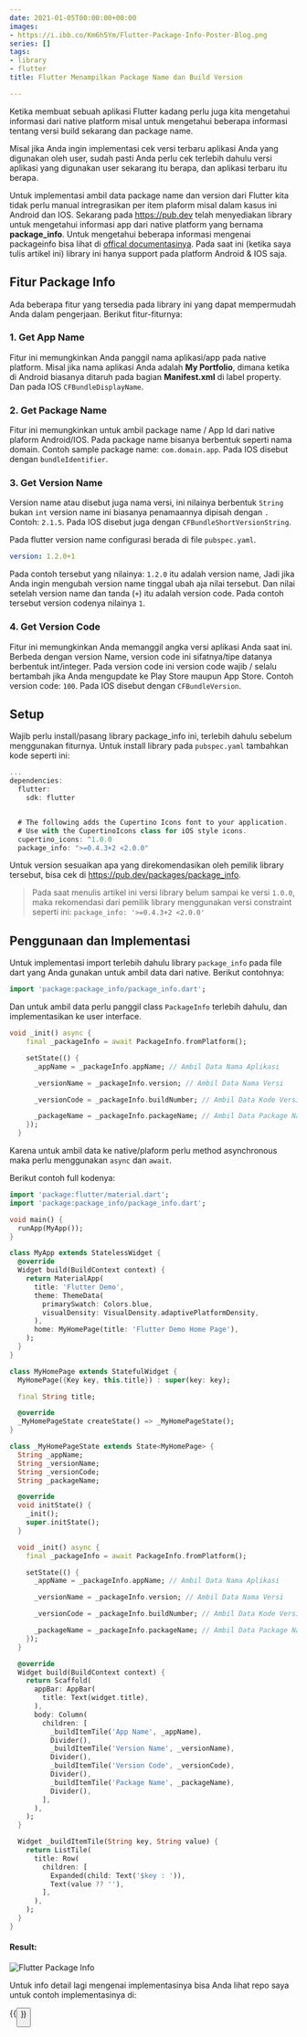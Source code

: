 ```yaml
---
date: 2021-01-05T00:00:00+00:00
images:
- https://i.ibb.co/Km6h5Ym/Flutter-Package-Info-Poster-Blog.png
series: []
tags:
- library
- flutter
title: Flutter Menampilkan Package Name dan Build Version

---
```

Ketika membuat sebuah aplikasi Flutter kadang perlu juga kita mengetahui informasi dari native platform misal untuk mengetahui beberapa informasi tentang versi build sekarang dan package name.

Misal jika Anda ingin implementasi cek versi terbaru aplikasi Anda yang digunakan oleh user, sudah pasti Anda perlu cek terlebih dahulu versi aplikasi yang digunakan user sekarang itu berapa, dan aplikasi terbaru itu berapa.

<!--adsense-->

Untuk implementasi ambil data package name dan version dari Flutter kita tidak perlu manual intregrasikan per item plaform misal dalam kasus ini Android dan IOS. Sekarang pada https://pub.dev telah menyediakan library untuk mengetahui informasi app dari native platform yang bernama **package_info**. Untuk mengetahui beberapa informasi mengenai packageinfo bisa lihat di [offical documentasinya](https://pub.dev/packages/package_info). Pada saat ini (ketika saya tulis artikel ini) library ini hanya support pada platform Android & IOS saja.

## Fitur Package Info

Ada beberapa fitur yang tersedia pada library ini yang dapat mempermudah Anda dalam pengerjaan. Berikut fitur-fiturnya:

### 1. Get App Name

Fitur ini memungkinkan Anda panggil nama aplikasi/app pada native platform. Misal jika nama aplikasi Anda adalah **My Portfolio**, dimana ketika di Android biasanya ditaruh pada bagian **Manifest.xml** di label property. Dan pada IOS `CFBundleDisplayName`.

### 2. Get Package Name

Fitur ini memungkinkan untuk ambil package name / App Id dari native plaform Android/IOS. Pada package name bisanya berbentuk seperti nama domain. Contoh sample package name: `com.domain.app`. Pada IOS disebut dengan `bundleIdentifier`.

### 3. Get Version Name

Version name atau disebut juga nama versi, ini nilainya berbentuk `String` bukan `int` version name ini biasanya penamaannya dipisah dengan `.` Contoh: `2.1.5`. Pada IOS disebut juga dengan `CFBundleShortVersionString`.

Pada flutter version name configurasi berada di file `pubspec.yaml`.

```yaml
version: 1.2.0+1
```

Pada contoh tersebut yang nilainya: `1.2.0` itu adalah version name, Jadi jika Anda ingin mengubah version name tinggal ubah aja nilai tersebut. Dan nilai setelah version name dan tanda (`+`) itu adalah version code. Pada contoh tersebut version codenya nilainya `1`.

### 4. Get Version Code

Fitur ini memungkinkan Anda memanggil angka versi aplikasi Anda saat ini. Berbeda dengan version Name, version code ini sifatnya/tipe datanya berbentuk int/integer. Pada version code ini version code wajib / selalu bertambah jika Anda mengupdate ke Play Store maupun App Store. Contoh version code: `100`. Pada IOS disebut dengan `CFBundleVersion`.

## Setup

Wajib perlu install/pasang library package_info ini, terlebih dahulu sebelum menggunakan fiturnya. Untuk install library pada `pubspec.yaml` tambahkan kode seperti ini:

```dart {hl_lines=[10]}
...
dependencies:
  flutter:
    sdk: flutter


  # The following adds the Cupertino Icons font to your application.
  # Use with the CupertinoIcons class for iOS style icons.
  cupertino_icons: ^1.0.0
  package_info: ">=0.4.3+2 <2.0.0"
```

Untuk version sesuaikan apa yang direkomendasikan oleh pemilik library tersebut, bisa cek di https://pub.dev/packages/package_info.

> Pada saat menulis artikel ini versi library belum sampai ke versi `1.0.0`, maka rekomendasi dari pemilik library menggunakan versi constraint seperti ini: `package_info: '>=0.4.3+2 <2.0.0'`

## Penggunaan dan Implementasi

Untuk implementasi import terlebih dahulu library `package_info` pada file dart yang Anda gunakan untuk ambil data dari native. Berikut contohnya:

```dart
import 'package:package_info/package_info.dart';
```

Dan untuk ambil data perlu panggil class `PackageInfo` terlebih dahulu, dan implementasikan ke user interface.

```dart
void _init() async {
    final _packageInfo = await PackageInfo.fromPlatform();

    setState(() {
      _appName = _packageInfo.appName; // Ambil Data Nama Aplikasi

      _versionName = _packageInfo.version; // Ambil Data Nama Versi

      _versionCode = _packageInfo.buildNumber; // Ambil Data Kode Versi

      _packageName = _packageInfo.packageName; // Ambil Data Package Name
    });
  }
```

Karena untuk ambil data ke native/plaform perlu method asynchronous maka perlu menggunakan `async` dan `await`.

Berikut contoh full kodenya:

```dart
import 'package:flutter/material.dart';
import 'package:package_info/package_info.dart';

void main() {
  runApp(MyApp());
}

class MyApp extends StatelessWidget {
  @override
  Widget build(BuildContext context) {
    return MaterialApp(
      title: 'Flutter Demo',
      theme: ThemeData(
        primarySwatch: Colors.blue,
        visualDensity: VisualDensity.adaptivePlatformDensity,
      ),
      home: MyHomePage(title: 'Flutter Demo Home Page'),
    );
  }
}

class MyHomePage extends StatefulWidget {
  MyHomePage({Key key, this.title}) : super(key: key);

  final String title;

  @override
  _MyHomePageState createState() => _MyHomePageState();
}

class _MyHomePageState extends State<MyHomePage> {
  String _appName;
  String _versionName;
  String _versionCode;
  String _packageName;

  @override
  void initState() {
    _init();
    super.initState();
  }

  void _init() async {
    final _packageInfo = await PackageInfo.fromPlatform();

    setState(() {
      _appName = _packageInfo.appName; // Ambil Data Nama Aplikasi

      _versionName = _packageInfo.version; // Ambil Data Nama Versi

      _versionCode = _packageInfo.buildNumber; // Ambil Data Kode Versi

      _packageName = _packageInfo.packageName; // Ambil Data Package Name
    });
  }

  @override
  Widget build(BuildContext context) {
    return Scaffold(
      appBar: AppBar(
        title: Text(widget.title),
      ),
      body: Column(
        children: [
          _buildItemTile('App Name', _appName),
          Divider(),
          _buildItemTile('Version Name', _versionName),
          Divider(),
          _buildItemTile('Version Code', _versionCode),
          Divider(),
          _buildItemTile('Package Name', _packageName),
          Divider(),
        ],
      ),
    );
  }

  Widget _buildItemTile(String key, String value) {
    return ListTile(
      title: Row(
        children: [
          Expanded(child: Text('$key : ')),
          Text(value ?? ''),
        ],
      ),
    );
  }
}
```

#### Result:

![Flutter Package Info](https://i.ibb.co/P4HJyHG/Flutter-package-info.png)

Untuk info detail lagi mengenai implementasinya bisa Anda lihat repo saya untuk contoh implementasinya di:

{{<button url="https://github.com/wisnuwiry/flutter-tutorial/tree/main/01.native_info"  text="Github">}}